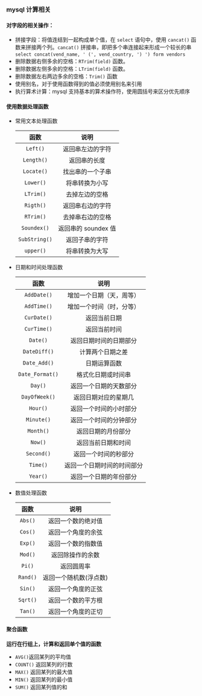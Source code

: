 ### mysql  计算相关

#### 对字段的相关操作：

* 拼接字段：将值连结到一起构成单个值，在 `select` 语句中，使用 `cancat()` 函数来拼接两个列。`cancat()` 拼接串，即把多个串连接起来形成一个较长的串`select concat(vend_name, ' (', vend_country, ') ') form vendors`
* 删除数据右侧多余的空格：`RTrim(field)` 函数。
* 删除数据左侧多余的空格：`LTrim(field)`  函数。
* 删除数据左右两边多余的空格：`Trim()` 函数
* 使用别名，对于使用函数得到的值必须使用别名来引用
* 执行算术计算：mysql 支持基本的算术操作符，使用圆括号来区分优先顺序

#### 使用数据处理函数

* 常用文本处理函数

  |     函数      |        说明         |
  | :-----------: | :-----------------: |
  |   `Left()`    |  返回串左边的字符   |
  |  `Length()`   |    返回串的长度     |
  |  `Locate()`   |  找出串的一个子串   |
  |   `Lower()`   |   将串转换为小写    |
  |   `LTrim()`   |   去掉左边的空格    |
  |   `Rigth()`   |  返回串右边的字符   |
  |   `RTrim()`   |  去掉串右边的空格   |
  |  `Soundex()`  | 返回串的 soundex 值 |
  | `SubString()` |   返回子串的字符    |
  |   `upper()`   |   将串转换为大写    |

* 日期和时间处理函数

  |      函数       |            说明            |
  | :-------------: | :------------------------: |
  |   `AddDate()`   |  增加一个日期（天，周等）  |
  |   `AddTime()`   |  增加一个时间（时，分等）  |
  |   `CurDate()`   |        返回当前日期        |
  |   `CurTime()`   |        返回当前时间        |
  |    `Date()`     |   返回日期时间的日期部分   |
  |  `DateDiff()`   |      计算两个日期之差      |
  |  `Date_Add()`   |        日期运算函数        |
  | `Date_Format()` |     格式化日期或时间串     |
  |     `Day()`     |   返回一个日期的天数部分   |
  |  `DayOfWeek()`  |    返回日期对应的星期几    |
  |    `Hour()`     |   返回一个时间的小时部分   |
  |   `Minute()`    |   返回一个时间的分钟部分   |
  |    `Month()`    |     返回日期的月份部分     |
  |     `Now()`     |     返回当前日期和时间     |
  |   `Second()`    |    返回一个时间的秒部分    |
  |    `Time()`     | 返回一个日期时间的时间部分 |
  |    `Year()`     |   返回一个日期的年份部分   |

* 数值处理函数

   

  |   函数   |          说明          |
  | :------: | :--------------------: |
  | `Abs()`  |   返回一个数的绝对值   |
  | `Cos()`  |   返回一个角度的余弦   |
  | `Exp()`  |   返回一个数的指数值   |
  | `Mod()`  |    返回除操作的余数    |
  |  `Pi()`  |       返回圆周率       |
  | `Rand()` | 返回一个随机数(浮点数) |
  | `Sin()`  |   返回一个角度的正弦   |
  | `Sqrt()` |   返回一个数的平方根   |
  | `Tan()`  |   返回一个角度的正切   |

#### 聚合函数

**运行在行组上，计算和返回单个值的函数**

* `AVG()`返回某列的平均值
* `COUNT()` 返回某列的行数
* `MAX()` 返回某列的最大值
* `MIN()` 返回某列的最小值
* `SUM()` 返回某列值的和
